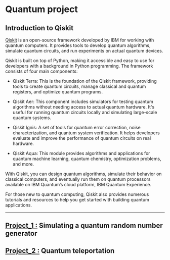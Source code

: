# Quantum project
## Introduction to Qiskit
[Qiskit](https://docs.quantum.ibm.com/guides) is an open-source framework developed by IBM
for working with quantum computers.
It provides tools to develop quantum algorithms, simulate quantum circuits, and run 
experiments on actual quantum devices.

Qiskit is built on top of Python, making it accessible and easy to use for developers with a
background in Python programming. The framework consists of four main components:

* Qiskit Terra: This is the foundation of the Qiskit framework, providing tools to create quantum circuits,
manage classical and quantum registers, and optimize quantum programs.


* Qiskit Aer: This component includes simulators for testing quantum algorithms without needing access to actual
quantum hardware. It's useful for running quantum circuits locally and simulating large-scale quantum systems.


* Qiskit Ignis: A set of tools for quantum error correction, noise characterization, and quantum system verification.
It helps developers evaluate and improve the performance of quantum circuits on real hardware.


* Qiskit Aqua: This module provides algorithms and applications for quantum machine learning, quantum chemistry,
optimization problems, and more.

With Qiskit, you can design quantum algorithms, simulate their behavior on classical computers,
and eventually run them on quantum processors available on IBM Quantum’s cloud platform, IBM Quantum Experience.

For those new to quantum computing, Qiskit also provides numerous tutorials and resources to help
you get started with building quantum applications.



---
## [Project_1 :](project_1/main.py) Simulating a quantum random number generator



## [Project_2 :](project_2/main.py) Quantum teleportation
